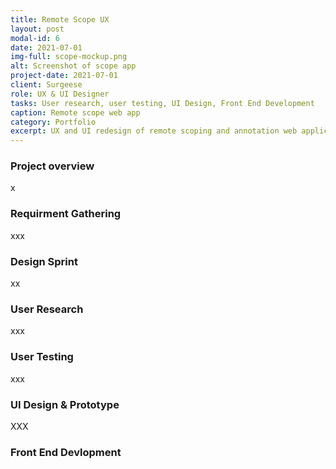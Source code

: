 ```yaml
---
title: Remote Scope UX
layout: post
modal-id: 6
date: 2021-07-01
img-full: scope-mockup.png
alt: Screenshot of scope app
project-date: 2021-07-01
client: Surgeese
role: UX & UI Designer
tasks: User research, user testing, UI Design, Front End Development
caption: Remote scope web app
category: Portfolio
excerpt: UX and UI redesign of remote scoping and annotation web application. 
---
```


### Project overview 

x

### Requirment Gathering

xxx

### Design Sprint

xx

### User Research

xxx

### User Testing

xxx

### UI Design & Prototype

XXX

### Front End Devlopment



